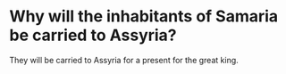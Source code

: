 # Why will the inhabitants of Samaria be carried to Assyria?

They will be carried to Assyria for a present for the great king.
